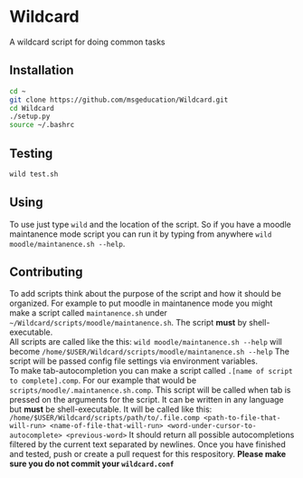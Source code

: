 # Wildcard
A wildcard script for doing common tasks

## Installation
```bash
cd ~
git clone https://github.com/msgeducation/Wildcard.git
cd Wildcard
./setup.py
source ~/.bashrc
```
## Testing
```bash
wild test.sh
```
## Using
To use just type `wild` and the location of the script.  So if you have a moodle maintanence mode script you can run it by typing from anywhere `wild moodle/maintanence.sh --help`.  

## Contributing
To add scripts think about the purpose of the script and how it should be organized.  For example to put moodle in maintanence mode you might make a script called `maintanence.sh` under `~/Wildcard/scripts/moodle/maintanence.sh`.  The script **must** by shell-executable.  
All scripts are called like the this: 
`wild moodle/maintanence.sh --help` will become `/home/$USER/Wildcard/scripts/moodle/maintanence.sh --help`  The script will be passed config file settings via environment variables.  
To make tab-autocompletion you can make a script called `.[name of script to complete].comp`.  For our example that would be `scripts/moodle/.maintanence.sh.comp`.  This script will be called when tab is pressed on the arguments for the script.  It can be written in any language but **must** be shell-executable.  It will be called like this: 
`/home/$USER/Wildcard/scripts/path/to/.file.comp <path-to-file-that-will-run> <name-of-file-that-will-run> <word-under-cursor-to-autocomplete> <previous-word>`
It should return all possible autocompletions filtered by the current text separated by newlines. 
Once you have finished and tested, push or create a pull request for this respository. **Please make sure you do not commit your `wildcard.conf`**
